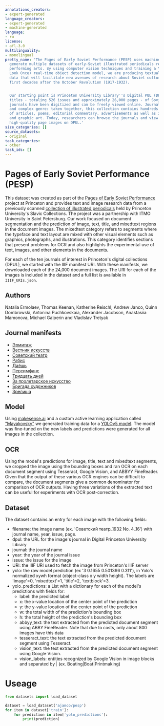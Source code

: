 ```yaml
---
annotations_creators:
- expert-generated
language_creators:
- expert-generated
- machine-generated
language:
- ru
license:
- afl-3.0
multilinguality:
- monolingual
pretty_name: 'The Pages of Early Soviet Performance (PESP) uses machine learning to
  generate multiple datasets of early-Soviet illustrated periodicals related to the
  performing arts. By using computer vision techniques and training a YOLO (You Only
  Look Once) real-time object detection model, we are producing textual and image
  data that will facilitate new avenues of research about Soviet culture during the
  first decades after the October Revolution (1917-1932).


  Our starting point is Princeton University Library''s Digital PUL (DPUL) where ten
  titles - totaling 526 issues and approximately 26,000 pages - of Soviet performance
  journals have been digitized and can be freely viewed online. Journals are a diverse
  and complex genre: taken together, this collection contains hundreds of thousands
  of articles, poems, editorial commentary, advertisements as well as images, illustrations
  and graphic art. Today, researchers can browse the journals and view and download
  high-quality page images on DPUL.'
size_categories: []
source_datasets:
- original
task_categories:
- other
task_ids: []
---
```


# Pages of Early Soviet Performance (PESP)

This dataset was created as part of the [Pages of Early Soviet Performance](https://cdh.princeton.edu/projects/pages-early-soviet-performance/) project at Princeton and provides text and image research data from a previously scanned [collection of illustrated periodicals](https://dpul.princeton.edu/slavic/catalog?f%5Breadonly_collections_ssim%5D%5B%5D=Russian+Illustrated+Periodicals) held by Princeton University's Slavic Collections. The project was a partnership with ITMO University in Saint Petersburg. Our work focused on document segmentation and the prediction of image, text, title, and mixedtext regions in the document images.  The mixedtext category refers to segments where the typeface and text layout are mixed with other visual elements such as graphics, photographs, and illustrations. This category identifies sections that present problems for OCR and also highlights the experimental use of text, images, and other elements in the documents.

For each of the ten journals of interest in Princeton's digital collections (DPUL), we started with the IIIF manifest URI.  With these manifests, we downloaded each of the 24,000 document images.  The URI for each of the images is included in the dataset and a full list is available in `IIIF_URIs.json`.

## Authors 
Natalia Ermolaev, Thomas Keenan, Katherine Reischl, Andrew Janco, Quinn Dombrowski, Antonina Puchkovskaia, Alexander Jacobson, Anastasiia Mamonova, Michael Galperin and Vladislav Tretyak

## Journal manifests
-  [Эрмитаж](https://figgy.princeton.edu/concern/scanned_resources/6b561fbb-ba28-4afb-91d2-d77b8728d7d9/manifest?manifest=https://figgy.princeton.edu/concern/scanned_resources/6b561fbb-ba28-4afb-91d2-d77b8728d7d9/manifest)
- [Вестник искусств](https://figgy.princeton.edu/concern/scanned_resources/ad256b35-9ad0-4f75-bf83-3bad1a7c6018/manifest?manifest=https://figgy.princeton.edu/concern/scanned_resources/ad256b35-9ad0-4f75-bf83-3bad1a7c6018/manifest)
- [Советский театр](https://figgy.princeton.edu/concern/scanned_resources/f33993bb-a041-40a1-b11f-f660da825583/manifest?manifest=https://figgy.princeton.edu/concern/scanned_resources/f33993bb-a041-40a1-b11f-f660da825583/manifest)
- [Рабис](https://figgy.princeton.edu/concern/scanned_resources/01f4236f-0a2f-473c-946f-d9bbec12f8ea/manifest?manifest=https://figgy.princeton.edu/concern/scanned_resources/01f4236f-0a2f-473c-946f-d9bbec12f8ea/manifest)
- [Даёшь](https://figgy.princeton.edu/concern/scanned_resources/e036a5da-97a8-4041-ad62-a57af44359e2/manifest?manifest=https://figgy.princeton.edu/concern/scanned_resources/e036a5da-97a8-4041-ad62-a57af44359e2/manifest)
- [Персимфанс](https://figgy.princeton.edu/concern/scanned_resources/af43d19a-3659-4dd0-a0fc-4c74ce521ad6/manifest?manifest=https://figgy.princeton.edu/concern/scanned_resources/af43d19a-3659-4dd0-a0fc-4c74ce521ad6/manifest)
- [Тридцать дней](https://figgy.princeton.edu/concern/scanned_resources/d2d488af-2980-4554-a9ef-aacbaf463ec8/manifest?manifest=https://figgy.princeton.edu/concern/scanned_resources/d2d488af-2980-4554-a9ef-aacbaf463ec8/manifest)
- [За пролетарское искусство](https://figgy.princeton.edu/concern/scanned_resources/38f89d57-8e64-4033-97d6-b925c407584a/manifest?manifest=https://figgy.princeton.edu/concern/scanned_resources/38f89d57-8e64-4033-97d6-b925c407584a/manifest)
- [Бригада художников](https://figgy.princeton.edu/concern/scanned_resources/66d00a87-5ea9-439a-a909-95d697401a2b/manifest?manifest=https://figgy.princeton.edu/concern/scanned_resources/66d00a87-5ea9-439a-a909-95d697401a2b/manifest)
- [Зрелища](https://figgy.princeton.edu/concern/scanned_resources/1af8b322-a0b1-46af-8541-5c3054af8098/manifest?manifest=https://figgy.princeton.edu/concern/scanned_resources/1af8b322-a0b1-46af-8541-5c3054af8098/manifest)


## Model 

Using [makesense.ai](https://www.makesense.ai/) and a custom active learning application called ["Mayakovsky"](https://github.com/CDH-ITMO-Periodicals-Project/mayakovsky) we generated training data for a [YOLOv5 model](https://docs.ultralytics.com/tutorials/train-custom-datasets/).  The model was fine-tuned on the new labels and predictions were generated for all images in the collection. 

## OCR 

Using the model's predictions for image, title, text and mixedtext segments, we cropped the image using the bounding boxes and ran OCR on each document segment using Tesseract, Google Vision, and ABBYY FineReader.  Given that the output of these various OCR engines can be difficult to compare, the document segments give a common denominator for comparison of OCR outputs.  Having three variations of the extracted text can be useful for experiments with OCR post-correction.

## Dataset 

The dataset contains an entry for each image with the following fields: 
- filename: the image name (ex. 'Советский театр_1932 No. 4_16') with journal name, year, issue, page.
- dpul: the URL for the image's journal in Digital Princeton University Library
- journal: the journal name
- year: the year of the journal issue
- issue: the issue for the image
- URI: the IIIF URI used to fetch the image from Princeton's IIIF server 
- yolo: the raw model prediction (ex '3 0.1655 0.501396 0.311'), in Yolo's normalized xywh format (object-class x y width height). The labels are 'image'=0, 'mixedtext'=1, 'title'=2, 'textblock'=3.
- yolo_predictions: a List with a dictionary for each of the model's predictions with fields for: 
  - label: the predicted label
  - x: the x-value location of the center point of the prediction 
  - y: the y-value location of the center point of  the prediction
  - w: the total width of the prediction's bounding box 
  - h: the total height of the prediction's bounding box
  - abbyy_text: the text extracted from the predicted document segment using ABBY FineReader. Note that due to costs, only about 800 images have this data
  - tesseract_text: the text extracted from the predicted document segment using Tesseract.
  - vision_text: the text extracted from the predicted document segment using Google Vision.
  - vision_labels: entities recognized by Google Vision in image blocks and separated by | (ex. Boating|Boat|Printmaking) 

# Useage 

```python
from datasets import load_dataset

dataset = load_dataset('ajanco/pesp')
for item in dataset['train']:
    for prediction in item['yolo_predictions']:
        print(prediction)
    
```